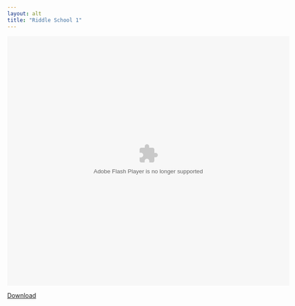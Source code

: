 ```yaml
---
layout: alt
title: "Riddle School 1"
---
```

<div class="row justify-content-md-center">
    <div class="col">
        <object width="100" height="100">
            <embed src="Riddle_School.swf" flashvars="" base="" quality="high" allowscriptaccess="always" allowfullscreen="true" bgcolor="" wmode="window" width="650" height="575" type="application/x-shockwave-flash" pluginspage="http://www.macromedia.com/go/getflashplayer">
        </object>
    </div>
</div>

<a href="Riddle_School.swf" download class="btn btn-outline-dark">Download</a>
